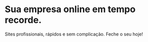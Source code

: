 # Sua empresa online em tempo recorde.

Sites profissionais, rápidos e sem complicação. Feche o seu hoje!

